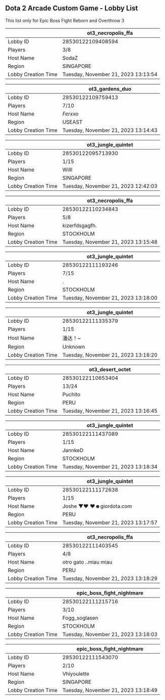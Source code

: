 ## Dota 2 Arcade Custom Game - Lobby List

This list only for Epic Boss Fight Reborn and Overthrow 3

|  | ot3_necropolis_ffa |
| ------ | ------ |
| Lobby ID | 28530122109408594 |
| Players | 3/8 |
| Host Name | SodaZ |
| Region | SINGAPORE |
| Lobby Creation Time | Tuesday, November 21, 2023 13:13:54 |


|  | ot3_gardens_duo |
| ------ | ------ |
| Lobby ID | 28530122109759413 |
| Players | 7/10 |
| Host Name | _Ferxxo_ |
| Region | USEAST |
| Lobby Creation Time | Tuesday, November 21, 2023 13:14:43 |


|  | ot3_jungle_quintet |
| ------ | ------ |
| Lobby ID | 28530122095713930 |
| Players | 1/15 |
| Host Name | Willl |
| Region | SINGAPORE |
| Lobby Creation Time | Tuesday, November 21, 2023 12:42:03 |


|  | ot3_necropolis_ffa |
| ------ | ------ |
| Lobby ID | 28530122110234843 |
| Players | 5/8 |
| Host Name | kizerfdsgagfh. |
| Region | STOCKHOLM |
| Lobby Creation Time | Tuesday, November 21, 2023 13:15:48 |


|  | ot3_jungle_quintet |
| ------ | ------ |
| Lobby ID | 28530122111193246 |
| Players | 7/15 |
| Host Name | . |
| Region | STOCKHOLM |
| Lobby Creation Time | Tuesday, November 21, 2023 13:18:00 |


|  | ot3_jungle_quintet |
| ------ | ------ |
| Lobby ID | 28530122111335379 |
| Players | 1/15 |
| Host Name | 潘达！~ |
| Region | Unknown |
| Lobby Creation Time | Tuesday, November 21, 2023 13:18:20 |


|  | ot3_desert_octet |
| ------ | ------ |
| Lobby ID | 28530122110653404 |
| Players | 13/24 |
| Host Name | Puchito |
| Region | PERU |
| Lobby Creation Time | Tuesday, November 21, 2023 13:16:45 |


|  | ot3_jungle_quintet |
| ------ | ------ |
| Lobby ID | 28530122111437089 |
| Players | 1/15 |
| Host Name | JannkeD |
| Region | STOCKHOLM |
| Lobby Creation Time | Tuesday, November 21, 2023 13:18:34 |


|  | ot3_jungle_quintet |
| ------ | ------ |
| Lobby ID | 28530122111172638 |
| Players | 1/15 |
| Host Name | Joshe ▼♥ ♥☻giordota.com |
| Region | PERU |
| Lobby Creation Time | Tuesday, November 21, 2023 13:17:57 |


|  | ot3_necropolis_ffa |
| ------ | ------ |
| Lobby ID | 28530122111403545 |
| Players | 4/8 |
| Host Name | otro gato ..miau miau |
| Region | PERU |
| Lobby Creation Time | Tuesday, November 21, 2023 13:18:29 |


|  | epic_boss_fight_nightmare |
| ------ | ------ |
| Lobby ID | 28530122111215716 |
| Players | 3/10 |
| Host Name | Fogg_soglasen |
| Region | STOCKHOLM |
| Lobby Creation Time | Tuesday, November 21, 2023 13:18:03 |


|  | epic_boss_fight_nightmare |
| ------ | ------ |
| Lobby ID | 28530122111543070 |
| Players | 2/10 |
| Host Name | Vhiyoulette |
| Region | SINGAPORE |
| Lobby Creation Time | Tuesday, November 21, 2023 13:18:49 |


